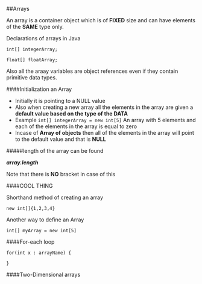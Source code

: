 ##Arrays

An array is a container object which is of **FIXED** size and can have elements of the **SAME** type only.

Declarations of arrays in Java

`int[] integerArray;`

`float[] floatArray;`

Also all the araay variables are object references even if they contain primitive data types.


####Initialization an Array

*  Initially it is pointing to a NULL value
*  Also when creating a new array all the elements in the array are given a **default value based on the type of the DATA**
*  Example `int[] integerArray = new int[5]` An array with 5 elements and each of the elements in the array is equal to zero
*  Incase of **Array of objects** then all of the elements in the array will point to the default value and that is **NULL**


#####length of the array can be found 

***array.length***

Note that there is **NO** bracket in case of this


####COOL THING

Shorthand method of creating an array 

`new int[]{1,2,3,4}`

Another way to define an Array

`int[] myArray = new int[5]`


####For-each loop

````
for(int x : arrayName) {

}

````

####Two-Dimensional arrays






